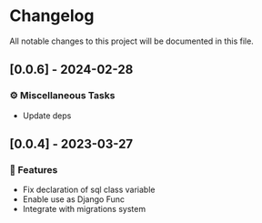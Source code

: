 # Changelog

All notable changes to this project will be documented in this file.

## [0.0.6] - 2024-02-28

### ⚙️ Miscellaneous Tasks

- Update deps

## [0.0.4] - 2023-03-27

### 🚀 Features

- Fix declaration of sql class variable
- Enable use as Django Func
- Integrate with migrations system

<!-- generated by git-cliff -->
